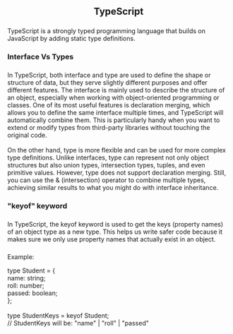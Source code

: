 <h2 align="center">TypeScript</h2>

###

<p align="left">TypeScript is a strongly typed programming language that builds on JavaScript by adding static type definitions.</p>

###

<h3 align="left">Interface Vs Types</h3>

###

<p align="left">In TypeScript, both interface and type are used to define the shape or structure of data, but they serve slightly different purposes and offer different features. The interface is mainly used to describe the structure of an object, especially when working with object-oriented programming or classes. One of its most useful features is declaration merging, which allows you to define the same interface multiple times, and TypeScript will automatically combine them. This is particularly handy when you want to extend or modify types from third-party libraries without touching the original code.<br><br>On the other hand, type is more flexible and can be used for more complex type definitions. Unlike interfaces, type can represent not only object structures but also union types, intersection types, tuples, and even primitive values. However, type does not support declaration merging. Still, you can use the & (intersection) operator to combine multiple types, achieving similar results to what you might do with interface inheritance.</p>

###

<h3 align="left">"keyof" keyword </h3>

###

<p align="left">In TypeScript, the keyof keyword is used to get the keys (property names) of an object type as a new type. This helps us write safer code because it makes sure we only use property names that actually exist in an object.</p>

###
<p>Example:</p>

<p align="left">type Student = {<br>  name: string;<br>  roll: number;<br>  passed: boolean;<br>};<br><br>type StudentKeys = keyof Student;<br>// StudentKeys will be: "name" | "roll" | "passed"</p>

###
